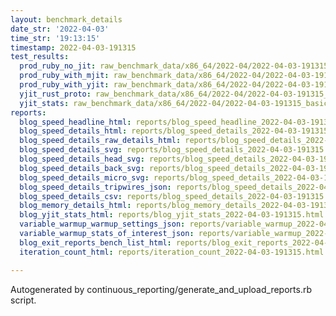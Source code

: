 ```yaml
---
layout: benchmark_details
date_str: '2022-04-03'
time_str: '19:13:15'
timestamp: 2022-04-03-191315
test_results:
  prod_ruby_no_jit: raw_benchmark_data/x86_64/2022-04/2022-04-03-191315_basic_benchmark_prod_ruby_no_jit.json
  prod_ruby_with_mjit: raw_benchmark_data/x86_64/2022-04/2022-04-03-191315_basic_benchmark_prod_ruby_with_mjit.json
  prod_ruby_with_yjit: raw_benchmark_data/x86_64/2022-04/2022-04-03-191315_basic_benchmark_prod_ruby_with_yjit.json
  yjit_rust_proto: raw_benchmark_data/x86_64/2022-04/2022-04-03-191315_basic_benchmark_yjit_rust_proto.json
  yjit_stats: raw_benchmark_data/x86_64/2022-04/2022-04-03-191315_basic_benchmark_yjit_stats.json
reports:
  blog_speed_headline_html: reports/blog_speed_headline_2022-04-03-191315.html
  blog_speed_details_html: reports/blog_speed_details_2022-04-03-191315.html
  blog_speed_details_raw_details_html: reports/blog_speed_details_2022-04-03-191315.raw_details.html
  blog_speed_details_svg: reports/blog_speed_details_2022-04-03-191315.svg
  blog_speed_details_head_svg: reports/blog_speed_details_2022-04-03-191315.head.svg
  blog_speed_details_back_svg: reports/blog_speed_details_2022-04-03-191315.back.svg
  blog_speed_details_micro_svg: reports/blog_speed_details_2022-04-03-191315.micro.svg
  blog_speed_details_tripwires_json: reports/blog_speed_details_2022-04-03-191315.tripwires.json
  blog_speed_details_csv: reports/blog_speed_details_2022-04-03-191315.csv
  blog_memory_details_html: reports/blog_memory_details_2022-04-03-191315.html
  blog_yjit_stats_html: reports/blog_yjit_stats_2022-04-03-191315.html
  variable_warmup_warmup_settings_json: reports/variable_warmup_2022-04-03-191315.warmup_settings.json
  variable_warmup_stats_of_interest_json: reports/variable_warmup_2022-04-03-191315.stats_of_interest.json
  blog_exit_reports_bench_list_html: reports/blog_exit_reports_2022-04-03-191315.bench_list.html
  iteration_count_html: reports/iteration_count_2022-04-03-191315.html

---
```

Autogenerated by continuous_reporting/generate_and_upload_reports.rb script.
